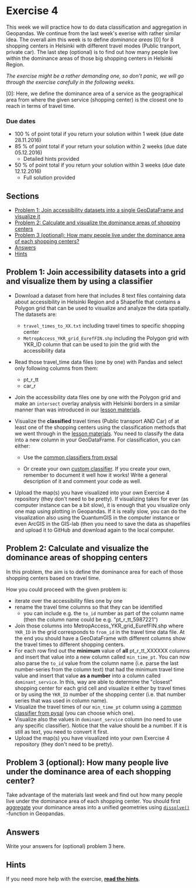# Exercise 4

This week we will practice how to do data classification and aggregation in Geopandas. We continue from the last week's exerise with rather similar idea. The overall aim this week is to define *dominance areas* \[0\] for 8 shopping centers in Helsinki with different travel modes (Public tranport, private car). The last step (optional) is to find out how many people live within the dominance areas of those big shopping centers in Helsinki Region. 

*The exercise might be a rather demanding one, so don't panic, we will go through the exercise carefully in the following weeks.*

\[0\]: Here, we define the dominance area of a service as the geographical area from where the given service (shopping center) is the closest one to reach in terms of travel time. 

### Due dates
 
 - 100 % of point total if you return your solution within 1 week (due date 28.11.2016) 
 - 85 % of point total if your return your solution within 2 weeks (due date 05.12.2016)
   - Detailed hints provided
 - 50 % of point total if you return your solution within 3 weeks (due date 12.12.2016)
   - Full solution provided

## Sections

 - [Problem 1: Join accessibility datasets into a single GeoDataFrame and visualize it](#problem-1-join-accessibility-datasets-into-a-single-geodataframe-and-visualize-it#problem-2-calculate-and-visualize-the-dominance-areas-of-shopping-centers)
 - [Problem 2: Calculate and visualize the dominance areas of shopping centers](#problem-2-calculate-and-visualize-the-dominance-areas-of-shopping-centers)
 - [Problem 3 (optional): How many people live under the dominance area of each shopping centers?](#problem-3-optional-how-many-people-live-under-the-dominance-area-of-each-shopping-centers)
 - [Answers](#answers)
 - [Hints](#hints)

## Problem 1: Join accessibility datasets into a grid and visualize them by using a classifier

 - Download a dataset from here that includes 8 text files containing data about accessibility in Helsinki Region and a Shapefile that contains a Polygon grid that can be used to visualize and analyze the data spatially. The datasets are:
 
     - `travel_times_to_XX.txt` including travel times to specific shopping center
     - `MetropAccess_YKR_grid_EurefFIN.shp` including the Polygon grid with YKR_ID column that can be used to join the grid with the    accessibility data

 - Read those travel_time data files (one by one) with Pandas and select only following columns from them:
    
    - pt_r_tt
    - car_r
 
 - Join the accessibility data files one by one with the Polygon grid and make an `intersect` overlay analysis with Helsinki borders in a similar manner than was introduced in our [lesson materials](https://automating-gis-processes.github.io/2016/Lesson4-geometric-operations.html).
  
 - Visualize the **classified** travel times (Public transport AND Car) of at least one of the shopping centers using the classification methods that we went through in the [lesson materials](https://automating-gis-processes.github.io/2016/Lesson4-reclassify.html). You need to classify the data into a new column in your GeoDataFrame. For classification, you can either:
 
    - Use the [common classifiers from pysal](https://automating-gis-processes.github.io/2016/Lesson4-reclassify.html#classification-based-on-common-classifiers)
 
    - Or create your own [custom classifier](https://automating-gis-processes.github.io/2016/Lesson4-reclassify.html#creating-a-custom-classifier). If you create your own, remember to document it well how it works! Write a general description of it and comment your code as well. 
 
 - Upload the map(s) you have visualized into your own Exercise 4 repository (they don't need to be pretty). If visualizing takes for ever (as computer instance can be a bit slow), it is enough that you visualize only one map using plotting in Geopandas. If it is really slow, you can do the visualization also using the QuantumGIS in the computer instance or even ArcGIS in the GIS-lab (then you need to save the data as shapefiles and upload it to GitHub and download again to the local computer. 

## Problem 2: Calculate and visualize the dominance areas of shopping centers

In this problem, the aim is to define the dominance area for each of those shopping centers based on travel time. 

How you could proceed with the given problem is: 

 - iterate over the accessibility files one by one
 - rename the travel time columns so that they can be identified 
   - you can include e.g. the `to_id` number as part of the column name (then the column name could be e.g. "pt_r_tt_5987221")
 - Join those columns into MetropAccess_YKR_grid_EurefFIN.shp where `YKR_ID` in the grid corresponds to `from_id` in the travel time data file. At the end you should have a GeoDataFrame with different columns show the travel times to different shopping centers.
 - For each row find out the **minimum** value of **all** pt_r_tt_XXXXXX columns and insert that value into a new column called `min_time_pt`. You can now also parse the `to_id` value from the column name (i.e. parse the last number-series from the column text) that had the minimum travel time value and insert that value **as a number** into a column called `dominant_service`. In this, way are able to determine the "closest" shopping center for each grid cell and visualize it either by travel times or by using the `YKR_ID` number of the shopping center (i.e. that number series that was used in column name).
 - Visualize the travel times of our `min_time_pt` column using a [common classifier from pysal](https://automating-gis-processes.github.io/2016/Lesson4-reclassify.html#classification-based-on-common-classifiers) (you can choose which one). 
 - Visualize also the values in `dominant_service` column (no need to use any specific classifier). Notice that the value should be a number. If it is still as text, you need to convert it first.
 - Upload the map(s) you have visualized into your own Exercise 4 repository (they don't need to be pretty).

## Problem 3 (optional): How many people live under the dominance area of each shopping center?

Take advantage of the materials last week and find out how many people live under the dominance area of each shopping center. You should first [aggregate](http://geopandas.org/aggregation_with_dissolve.html) your dominance areas into a unified geometries using [`dissolve()`](http://geopandas.org/aggregation_with_dissolve.html#dissolve-example) -function in Geopandas. 

## Answers

Write your answers for (optional) problem 3 here. 

## Hints

If you need more help with the exercise, [**read the hints**](https://github.com/Automating-GIS-processes/Lesson-4-Classification-overlay/blob/master/Lesson/Exercise4-hints.md).
